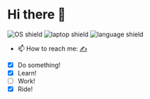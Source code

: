 # Hi there &#128074;

 ![OS shield](https://img.shields.io/badge/OS-Fedora-blue?style=plastic&logo=fedora)
 ![laptop shield](https://img.shields.io/badge/ThinkPad-AMD-red?style=plastic&logo=lenovo)
 ![language shield](https://img.shields.io/badge/Python-green?style=plastic&logo=python&labelColor=green)

- 📫 How to reach me: [&#9997;](mailto:maksim.g00gle@gmail.com)

- [x] Do something!
- [x] Learn!
- [ ] Work!
- [x] Ride!
